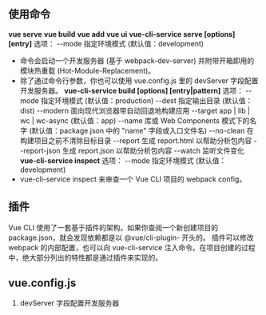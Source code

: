 ## 使用命令
**vue serve**
**vue build**
**vue add**
**vue ui** 
**vue-cli-service serve [options] [entry]**
选项：
	--mode    指定环境模式 (默认值：development)
- 命令会启动一个开发服务器 (基于 webpack-dev-server) 并附带开箱即用的模块热重载 (Hot-Module-Replacement)。
- 除了通过命令行参数，你也可以使用 vue.config.js 里的 devServer 字段配置开发服务器。
**vue-cli-service build [options] [entry|pattern]**
选项：
	--mode        指定环境模式 (默认值：production)
	--dest        指定输出目录 (默认值：dist)
	--modern      面向现代浏览器带自动回退地构建应用
	--target      app | lib | wc | wc-async (默认值：app)
	--name        库或 Web Components 模式下的名字 (默认值：package.json 中的 "name" 字段或入口文件名)
	--no-clean    在构建项目之前不清除目标目录
	--report      生成 report.html 以帮助分析包内容
	--report-json 生成 report.json 以帮助分析包内容
	--watch       监听文件变化
**vue-cli-service inspect**
选项：
	--mode    指定环境模式 (默认值：development)
- vue-cli-service inspect 来审查一个 Vue CLI 项目的 webpack config。


  


## 插件
Vue CLI 使用了一套基于插件的架构。如果你查阅一个新创建项目的 package.json，就会发现依赖都是以 @vue/cli-plugin- 开头的。
插件可以修改 webpack 的内部配置，也可以向 vue-cli-service 注入命令。在项目创建的过程中，绝大部分列出的特性都是通过插件来实现的。

## vue.config.js
1. devServer 字段配置开发服务器
